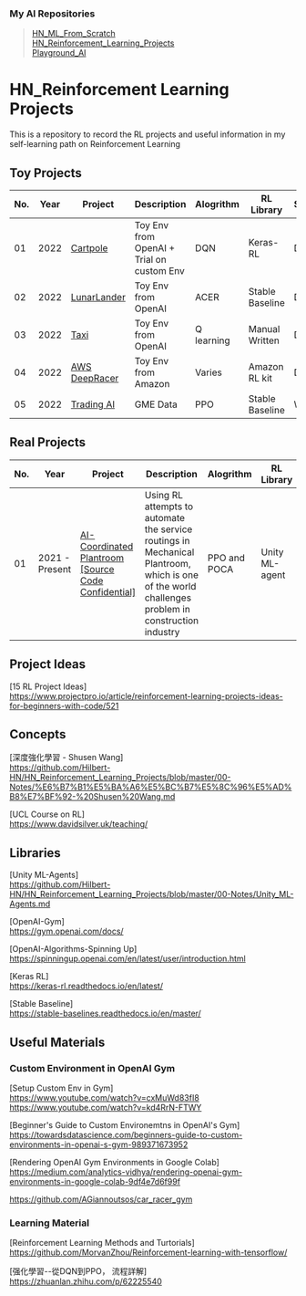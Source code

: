 ### My AI Repositories
> [HN_ML_From_Scratch](https://github.com/Hilbert-HN/HN_ML_From_Scratch)  
> [HN_Reinforcement_Learning_Projects](https://github.com/Hilbert-HN/HN_Reinforcement_Learning_Projects)  
> [Playground_AI](https://github.com/Hilbert-HN/Playground_AI)

# HN_Reinforcement Learning Projects
This is a repository to record the RL projects and useful information in my self-learning path on Reinforcement Learning

## Toy Projects
| No. | Year | Project | Description | Alogrithm | RL Library | Status | 
| --- | ---- | ------- | ----------- | --------- | ---------- | ------ |
| 01 | 2022 |[Cartpole](01-Toy_Projects/01-Cartpole)| Toy Env from OpenAI + Trial on custom Env| DQN | Keras-RL | Done |
| 02 | 2022 |[LunarLander](01-Toy_Projects/02-LunarLander)| Toy Env from OpenAI | ACER | Stable Baseline | Done |
| 03 | 2022 |[Taxi](01-Toy_Projects/03-Taxi)|Toy Env from OpenAI | Q learning | Manual Written | Done |
| 04 | 2022 |[AWS DeepRacer](01-Toy_Projects/04-AWS_DeepRacer)|Toy Env from Amazon | Varies | Amazon RL kit | Done |
| 05 | 2022 |[Trading AI](01-Toy_Projects/05-Trading_AI)| GME Data | PPO |Stable Baseline  | WIP |

## Real Projects
| No. | Year | Project | Description | Alogrithm | RL Library | Status | 
| --- | ---- | ------- | ----------- | --------- | ---------- | ------ |
| 01 | 2021 - Present |[AI-Coordinated Plantroom [Source Code Confidential]](02-Real_Projects/01-AI-Coordinated_Plantroom)| Using RL attempts to automate the service routings in Mechanical Plantroom, which is one of the world challenges problem in construction industry| PPO and POCA| Unity ML-agent | Concept Proof Succeed | 

## Project Ideas
  [15 RL Project Ideas]\
  https://www.projectpro.io/article/reinforcement-learning-projects-ideas-for-beginners-with-code/521 

## Concepts
  [深度強化學習 - Shusen Wang] \
  https://github.com/Hilbert-HN/HN_Reinforcement_Learning_Projects/blob/master/00-Notes/%E6%B7%B1%E5%BA%A6%E5%BC%B7%E5%8C%96%E5%AD%B8%E7%BF%92-%20Shusen%20Wang.md
  
  [UCL Course on RL] \
  https://www.davidsilver.uk/teaching/
  
## Libraries
  [Unity ML-Agents]\
  https://github.com/Hilbert-HN/HN_Reinforcement_Learning_Projects/blob/master/00-Notes/Unity_ML-Agents.md

  [OpenAI-Gym]\
  https://gym.openai.com/docs/ 

  [OpenAI-Algorithms-Spinning Up] \
  https://spinningup.openai.com/en/latest/user/introduction.html 

  [Keras RL]\
  https://keras-rl.readthedocs.io/en/latest/ 

  [Stable Baseline]\
  https://stable-baselines.readthedocs.io/en/master/ 

## Useful Materials
### Custom Environment in OpenAI Gym
  [Setup Custom Env in Gym]\
  https://www.youtube.com/watch?v=cxMuWd83fI8 \
  https://www.youtube.com/watch?v=kd4RrN-FTWY

  [Beginner's Guide to Custom Environemtns in OpenAI's Gym]\
  https://towardsdatascience.com/beginners-guide-to-custom-environments-in-openai-s-gym-989371673952

  [Rendering OpenAI Gym Environments in Google Colab] \
  https://medium.com/analytics-vidhya/rendering-openai-gym-environments-in-google-colab-9df4e7d6f99f
  
  https://github.com/AGiannoutsos/car_racer_gym
  
### Learning Material
  [Reinforcement Learning Methods and Turtorials]\
  https://github.com/MorvanZhou/Reinforcement-learning-with-tensorflow/
 
  [强化學習--從DQN到PPO， 流程詳解]\
  https://zhuanlan.zhihu.com/p/62225540
  


